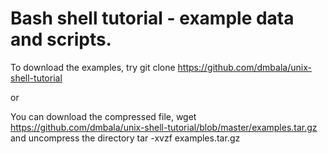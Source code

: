 
# Bash shell tutorial - example data and scripts. 

To download the examples, try 
git clone https://github.com/dmbala/unix-shell-tutorial

or 

You can download the compressed file, 
wget https://github.com/dmbala/unix-shell-tutorial/blob/master/examples.tar.gz
and uncompress the directory
tar -xvzf examples.tar.gz 


